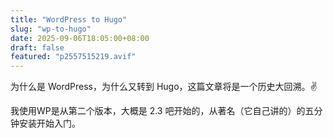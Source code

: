 ```yaml
---
title: "WordPress to Hugo"
slug: "wp-to-hugo"
date: 2025-09-06T18:05:00+08:00
draft: false
featured: "p2557515219.avif"
---
```


为什么是 WordPress，为什么又转到 Hugo，这篇文章将是一个历史大回溯。✌️

我使用WP是从第二个版本，大概是 2.3 吧开始的，从著名（它自己讲的）的五分钟安装开始入门。
